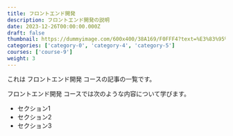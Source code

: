 ```yaml
---
title: フロントエンド開発
description: フロントエンド開発の説明
date: 2023-12-26T00:00:00.000Z
draft: false
thumbnail: https://dummyimage.com/600x400/38A169/F0FFF4?text=%E3%83%95%E3%83%AD%E3%83%B3%E3%83%88%E3%82%A8%E3%83%B3%E3%83%89%E9%96%8B%E7%99%BA
categories: ['category-0', 'category-4', 'category-5']
courses: ['course-9']
weight: 3
---
```


これは フロントエンド開発 コースの記事の一覧です。

  フロントエンド開発 コースでは次のような内容について学びます。

  - セクション1
  - セクション2
  - セクション3